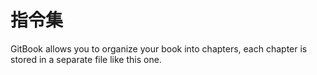 # 指令集

GitBook allows you to organize your book into chapters, each chapter is stored in a separate file like this one.

